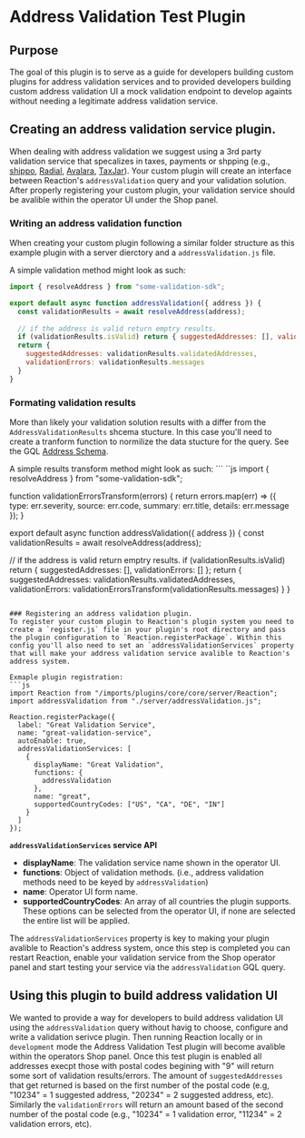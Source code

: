 # Address Validation Test Plugin

## Purpose

The goal of this plugin is to serve as a guide for developers building custom plugins for address validation services and to provided developers building custom address validation UI a mock validation endpoint to develop againts without needing a legitimate address validation service.

## Creating an address validation service plugin.
When dealing with address validation we suggest using a 3rd party validation service that specalizes in taxes, payments or shpping (e.g., [shippo](https://goshippo.com/), [Radial](https://www.radial.com/), [Avalara](https://www.avalara.com/us/en/index.html), [TaxJar](https://www.taxjar.com/)). Your custom plugin will create an interface between Reaction's `addressValidation` query and your validation solution. After properly registering your custom plugin, your validation service should be avalible within the operator UI under the Shop panel.

### Writing an address validation function
When creating your custom plugin following a similar folder structure as this example plugin with a server dierctory and a `addressValidation.js` file.

A simple validation method might look as such:
```js
import { resolveAddress } from "some-validation-sdk";

export default async function addressValidation({ address }) {
  const validationResults = await resolveAddress(address);
  
  // if the address is valid return emptry results.
  if (validationResults.isValid) return { suggestedAddresses: [], validationErrors: [] };
  return {
    suggestedAddresses: validationResults.validatedAddresses,
    validationErrors: validationResults.messages
  }
}
```

### Formating validation results
More than likely your validation solution results with a differ from the `AddressValidationResults` shcema stucture. In this case you'll need to create a tranform function to normilize the data stucture for the query. See the GQL [Address Schema](https://github.com/reactioncommerce/reaction/blob/feat-aldeed-address-validation-graphql/imports/plugins/core/address/server/no-meteor/schemas/schema.graphql).

A simple results transform method might look as such:
``` ``js
import { resolveAddress } from "some-validation-sdk";

function validationErrorsTransform(errors) {
  return errors.map(err) => ({
    type: err.severity,
    source: err.code,
    summary: err.title,
    details: err.message
  });
}

export default async function addressValidation({ address }) {
  const validationResults = await resolveAddress(address);
  
  // if the address is valid return emptry results.
  if (validationResults.isValid) return { suggestedAddresses: [], validationErrors: [] };
  return {
    suggestedAddresses: validationResults.validatedAddresses,
    validationErrors: validationErrorsTransform(validationResults.messages)
  }
}
```

### Registering an address validation plugin.
To register your custom plugin to Reaction's plugin system you need to create a `register.js` file in your plugin's root directory and pass the plugin configuration to `Reaction.registerPackage`. Within this config you'll also need to set an `addressValidationServices` property that will make your address validation service avalible to Reaction's address system.

Exmaple plugin registration:
```js
import Reaction from "/imports/plugins/core/core/server/Reaction";
import addressValidation from "./server/addressValidation.js";

Reaction.registerPackage({
  label: "Great Validation Service",
  name: "great-validation-service",
  autoEnable: true,
  addressValidationServices: [
    {
      displayName: "Great Validation",
      functions: {
        addressValidation
      },
      name: "great",
      supportedCountryCodes: ["US", "CA", "DE", "IN"]
    }
  ]
});

```

**`addressValidationServices` service API**
  * **displayName**: The validation service name shown in the operator UI.
  * **functions**: Object of validation methods. (i.e., address validation methods need to be keyed by `addressValidation`)
  * **name**: Operator UI form name.
  * **supportedCountryCodes**: An array of all countries the plugin supports. These options can be selected from the operator UI, if none are selected the entire list will be applied.
  
  
The `addressValidationServices` property is key to making your plugin avalible to Reaction's address system, once this step is completed you can restart Reaction, enable your validation service from the Shop operator panel and start testing your service via the `addressValidation` GQL query.

## Using this plugin to build address validation UI
We wanted to provide a way for developers to build address validation UI using the `addressValidation` query without havig to choose, configure and write a validation serivce plugin. Then running Reaction locally or in `development` mode the Address Validation Test plugin will become avalible within the operators Shop panel. Once this test plugin is enabled all addresses execpt those with postal codes begining with "9" will return some sort of validation results/errors. The amount of `suggestedAddresses` that get returned is based on the first number of the postal code (e.g, "10234" = 1 suggested address, "20234" = 2 suggested address, etc). Similarly the `validationErrors` will return an amount based of the second number of the postal code (e.g., "10234" = 1 validation error, "11234" = 2 validation errors, etc).

